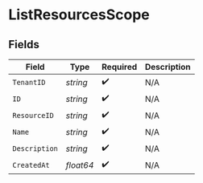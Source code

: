 # ListResourcesScope


## Fields

| Field              | Type               | Required           | Description        |
| ------------------ | ------------------ | ------------------ | ------------------ |
| `TenantID`         | *string*           | :heavy_check_mark: | N/A                |
| `ID`               | *string*           | :heavy_check_mark: | N/A                |
| `ResourceID`       | *string*           | :heavy_check_mark: | N/A                |
| `Name`             | *string*           | :heavy_check_mark: | N/A                |
| `Description`      | *string*           | :heavy_check_mark: | N/A                |
| `CreatedAt`        | *float64*          | :heavy_check_mark: | N/A                |